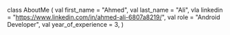 class AboutMe (
  val first_name = "Ahmed",
  val last_name = "Ali",
  vla linkedin = "https://www.linkedin.com/in/ahmed-ali-6807a8219/",
  val role = "Android Developer",
  val year_of_experience = 3,
  )
